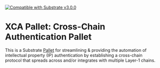 [![Compatible with Substrate v3.0.0](https://img.shields.io/badge/Substrate-v3.0.0-E6007A)](https://github.com/paritytech/substrate/releases/tag/v3.0.0)

# XCA Pallet: Cross-Chain Authentication Pallet

This is a Substrate [Pallet](https://substrate.dev/docs/en/knowledgebase/runtime/pallets) for streamlining & providing the automation of intellectual property (IP) authentication by establishing a cross-chain protocol that spreads across and/or integrates with multiple Layer-1 chains.
